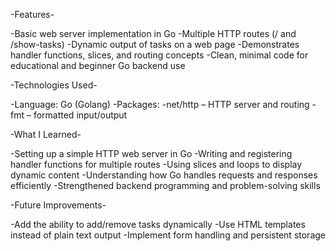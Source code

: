-Features-

-Basic web server implementation in Go
-Multiple HTTP routes (/ and /show-tasks)
-Dynamic output of tasks on a web page
-Demonstrates handler functions, slices, and routing concepts
-Clean, minimal code for educational and beginner Go backend use



-Technologies Used-

-Language: Go (Golang)
-Packages:
-net/http – HTTP server and routing
-fmt – formatted input/output



-What I Learned- 

-Setting up a simple HTTP web server in Go
-Writing and registering handler functions for multiple routes
-Using slices and loops to display dynamic content
-Understanding how Go handles requests and responses efficiently
-Strengthened backend programming and problem-solving skills



-Future Improvements-

-Add the  ability to add/remove tasks dynamically
-Use HTML templates instead of plain text output
-Implement form handling and persistent storage
